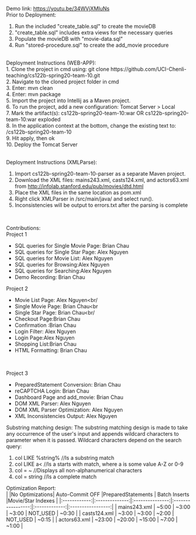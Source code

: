 Demo link: https://youtu.be/34WVjXMIuNs <br/>
Prior to Deployment:
1. Run the included "create_table.sql" to create the movieDB<br/>
2. "create_table.sql" includes extra views for the necessary queries<br/>
3. Populate the movieDB with "movie-data.sql"<br/>
4. Run "stored-procedure.sql" to create the add_movie procedure <br/>
<br/>
Deployment Instructions (WEB-APP): <br/>
1. Clone the project in cmd using: git clone https://github.com/UCI-Chenli-teaching/cs122b-spring20-team-10.git <br/>
2. Navigate to the cloned project folder in cmd <br/>
3. Enter: mvn clean <br/>
4. Enter: mvn package <br/>
5. Import the project into Intellij as a Maven project. <br/>
6. To run the project, add a new configuration: Tomcat Server > Local <br/>
7. Mark the artifact(s): cs122b-spring20-team-10:war OR cs122b-spring20-team-10:war exploded <br/>
8. In the application context at the bottom, change the existing text to: /cs122b-spring20-team-10 <br/>
9. Hit apply, then ok <br/>
10. Deploy the Tomcat Server <br/>
<br/>

Deployment Instructions (XMLParse): <br/>
1. Import cs122b-spring20-team-10-parser as a separate Maven project.
2. Download the XML files: mains243.xml, casts124.xml, and actors63.xml from http://infolab.stanford.edu/pub/movies/dtd.html <br/>
3. Place the XML files in the same location as pom.xml <br/>
4. Right click XMLParser in /src/main/java/ and select run(). <br/>
5. Inconsistencies will be output to errors.txt after the parsing is complete <br/>
<br/>

Contributions:<br/>
Project 1 <br/>
  - SQL queries for Single Movie Page: Brian Chau<br/>
  - SQL queries for Single Star Page: Alex Nguyen<br/>
  - SQL queries for Movie List: Alex Nguyen<br/>
  - SQL queries for Browsing:Alex Nguyen<br/>
  - SQL queries for Searching:Alex Nguyen<br/>
  - Demo Recording: Brian Chau<br/>
  
Project 2 <br/>
  - Movie List Page: Alex Nguyen<br/
  - Single Movie Page: Brian Chau<br
  - Single Star Page: Brian Chau<br/
  - Checkout Page:Brian Chau<br/>
  - Confirmation :Brian Chau<br/>
  - Login Filter: Alex Nguyen<br/>
  - Login Page:Alex Nguyen<br/>
  - Shopping List:Brian Chau<br/>
  - HTML Formatting: Brian Chau<br/>
<br/>

Project 3 <br/>
  - PreparedStatement Conversion: Brian Chau <br/>
  - reCAPTCHA Login: Brian Chau <br/>
  - Dashboard Page and add_movie: Brian Chau <br/>
  - DOM XML Parser: Alex Nguyen <br/>
  - DOM XML Parser Optimization: Alex Nguyen <br/>
  - XML Inconsistencies Output: Alex Nguyen <br/>

Substring matching design:
The substring matching design is made to take any occurrence of the user's input and appends wildcard characters to parameter when it is passed. Wildcard characters depend on the search query: <br/>
1. col LIKE %string% //Is a substring match <br/>
2. col LIKE a< 	//Is a starts with match, where a is some value A-Z or 0-9 <br/>
3. col = ~ //Displays all non-alphanumerical characters <br/>
4. col = string //Is a complete match <br/>

Optimization Report: <br/>
|              |No Optimizations| Auto-Commit OFF |PreparedStatements | Batch Inserts |Movie/Star Indexes |
|:------------:|:--------------:|:---------------:|:-----------------:|:-------------:|:-----------------:|
| mains243.xml |      ~5:00     | ~3:00           |       ~3:00       |   NOT_USED    |       ~0:30       |
| casts124.xml |      ~3:00     | ~3:00           |       ~2:00       |   NOT_USED    |       ~0:15       |
| actors63.xml |      ~23:00    | ~20:00          |       ~15:00      |      ~7:00    |       ~1:00       |
